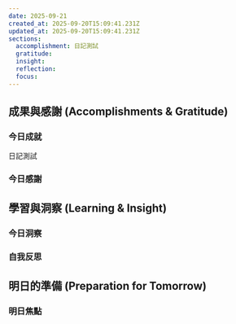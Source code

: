 ```yaml
---
date: 2025-09-21
created_at: 2025-09-20T15:09:41.231Z
updated_at: 2025-09-20T15:09:41.231Z
sections:
  accomplishment: 日記測試
  gratitude: 
  insight: 
  reflection: 
  focus: 
---
```


## 成果與感謝 (Accomplishments & Gratitude)
### 今日成就
日記測試

### 今日感謝


## 學習與洞察 (Learning & Insight)
### 今日洞察


### 自我反思


## 明日的準備 (Preparation for Tomorrow)
### 明日焦點
